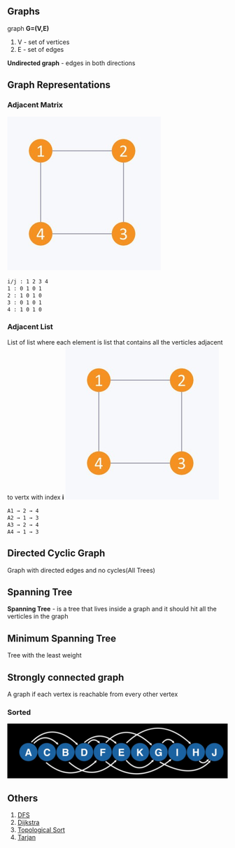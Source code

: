 ## Graphs
graph **G=(V,E)**
1. V - set of vertices
2. E - set of edges

**Undirected graph** - edges in both directions

## Graph Representations
###  Adjacent Matrix
![Matrix](matrix.jpeg)
```
i/j : 1 2 3 4
1 : 0 1 0 1
2 : 1 0 1 0
3 : 0 1 0 1
4 : 1 0 1 0
```
### Adjacent List
List of list where each element is list that contains all the verticles 
adjacent to vertx with index **i**
![Matrix](matrix.jpeg)
```
A1 → 2 → 4
A2 → 1 → 3
A3 → 2 → 4
A4 → 1 → 3
```
## Directed Cyclic Graph
Graph with directed edges and no cycles(All Trees)

## Spanning Tree
**Spanning Tree** - is a tree that lives inside a graph
and it should hit all the verticles in the graph

## Minimum Spanning Tree
Tree with the least weight

## Strongly connected graph
A graph if each vertex is reachable from every other vertex


### Sorted
![Sorted](sorted.png)

## Others
1. [DFS](DFS)
2. [Dijkstra](Dijkstra)
3. [Topological Sort](TopologicalSort)
4. [Tarjan](Tarjan)
